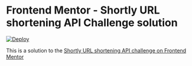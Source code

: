 # Frontend Mentor - Shortly URL shortening API Challenge solution

[![Deploy](https://github.com/leo-jcq/url-shortening-api-landing-page/actions/workflows/deploy.yml/badge.svg)](https://github.com/leo-jcq/url-shortening-api-landing-page/actions/workflows/deploy.yml)

This is a solution to the [Shortly URL shortening API challenge on Frontend Mentor](https://www.frontendmentor.io/challenges/url-shortening-api-landing-page-2ce3ob-G)

